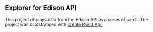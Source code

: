 ## Explorer for Edison API
This project displays data from the Edison API as a series of cards.
The project was bootstrapped with [Create React App](https://github.com/facebookincubator/create-react-app).